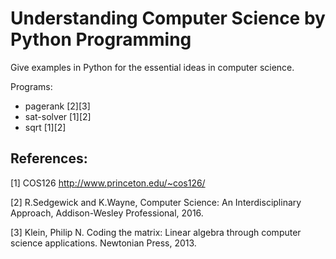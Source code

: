 # Understanding Computer Science by Python Programming

Give examples in Python for the essential ideas in computer science.

Programs:

- pagerank [2][3]
- sat-solver [1][2]
- sqrt [1][2]

References:
-----------

[1] COS126
http://www.princeton.edu/~cos126/

[2] R.Sedgewick and K.Wayne, Computer Science: An Interdisciplinary
Approach, Addison-Wesley Professional, 2016.

[3] Klein, Philip N. Coding the matrix: Linear algebra through computer science
applications. Newtonian Press, 2013.
